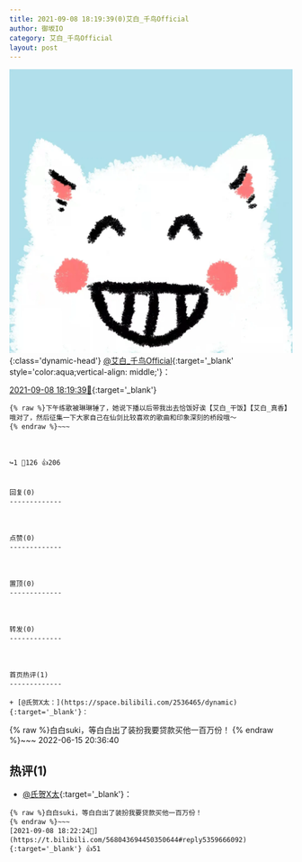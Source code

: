 ```yaml
---
title: 2021-09-08 18:19:39(0)艾白_千鸟Official
author: 御坂IO
category: 艾白_千鸟Official
layout: post
---
```


![img](/images/9ae8b9445fd0665cc014d9080156a45271be73c6.jpg){:class='dynamic-head'}
[@艾白_千鸟Official](https://space.bilibili.com/334537711/dynamic){:target='_blank' style='color:aqua;vertical-align: middle;'}：

[2021-09-08 18:19:39🔗](https://t.bilibili.com/568043694450350644){:target='_blank'}

~~~
{% raw %}下午练歌被琳琳锤了，她说下播以后带我出去恰饭好诶【艾白_干饭】【艾白_真香】
哦对了，然后征集一下大家自己在仙剑比较喜欢的歌曲和印象深刻的桥段哦～
{% endraw %}~~~



↪️1 💬126 👍206


回复(0)
-------------



点赞(0)
-------------



置顶(0)
-------------



转发(0)
-------------



首页热评(1)
-------------

+ [@氏贺X太：](https://space.bilibili.com/2536465/dynamic){:target='_blank'}：
~~~
{% raw %}白白suki，等白白出了装扮我要贷款买他一百万份！
{% endraw %}~~~
2022-06-15 20:36:40


热评(1)
-------------

+ [@氏贺X太](https://space.bilibili.com/2536465/dynamic){:target='_blank'}：
~~~
{% raw %}白白suki，等白白出了装扮我要贷款买他一百万份！
{% endraw %}~~~
[2021-09-08 18:22:24🔗](https://t.bilibili.com/568043694450350644#reply5359666092){:target='_blank'} 👍51


